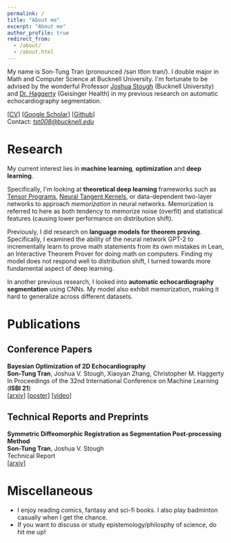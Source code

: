 ```yaml
---
permalink: /
title: "About me"
excerpt: "About me"
author_profile: true
redirect_from: 
  - /about/
  - /about.html
---
```


My name is Son-Tung Tran (pronounced /sən to͞on tran/). I double major in Math and Computer Science at Bucknell University. I'm fortunate to be advised by the wonderful Professor [Joshua Stough](http://eg.bucknell.edu/~jvs008/research/research.html) (Bucknell University) and [Dr. Haggerty](https://www.geisinger.edu/research/research-at-geisinger/find-an-investigator/2018/04/04/13/27/christopher-m-haggerty) (Geisinger Health) in my previous research on automatic echocardiography segmentation. 


[[CV](https://drive.google.com/file/d/1KgECLYFCSyqCcmen37JmAaf-p33ZHA78/view?usp=sharing)] [[Google Scholar](https://scholar.google.com/citations?view_op=list_works&hl=en&hl=en&user=plU7WMQAAAAJ)] [[Github](https://github.com/)]<br>
Contact: *tst008@bucknell.edu*



Research
====

My current interest lies in **machine learning**, **optimization** and **deep learning**. 

Specifically, I'm looking at **theoretical deep learning** frameworks such as [Tensor Programs](https://www.microsoft.com/en-us/research/people/gregyang/), [Neural Tangent Kernels](https://www.inference.vc/neural-tangent-kernels-some-intuition-for-kernel-gradient-descent/), or data-dependent two-layer networks to approach *memorization* in neural networks. Memorization is referred to here as both tendency to memorize noise (overfit) and statistical features (causing lower performance on distribution shift).   

Previously, I did research on **language models for theorem proving**. Specifically, I examined the ability of the neural network GPT-2 to incrementally learn to prove math statements from its own mistakes in Lean, an Interactive Theorem Prover for doing math on computers. Finding my model does not respond well to distribution shift, I turned towards more fundamental aspect of deep learning. 

In another previous research, I looked into **automatic echocardiography segmentation** using CNNs. My model also exhibit memorization, making it hard to generalize across different datasets.



Publications
===

Conference Papers
---
**Bayesian Optimization of 2D Echocardiography** <br>
**Son-Tung Tran**, Joshua V. Stough, Xiaoyan Zhang, Christopher M. Haggerty <br>
In Proceedings of the 32nd International Conference on Machine Learning (**ISBI 21**) <br>
[[arxiv]()] [[poster](http://eg.bucknell.edu/~jvs008/research/cardiac/ISBI21/tranISBI21_poster.pdf)] [[video](https://www.youtube.com/watch?v=l6G8El8_X4o)]

Technical Reports and Preprints
---
**Symmetric Diffeomorphic Registration as Segmentation Post-processing Method** <br>
**Son-Tung Tran**, Joshua V. Stough <br>
Technical Report <br>
[[arxiv]()]


Miscellaneous
===

- I enjoy reading comics, fantasy and sci-fi books. I also play badminton casually when I get the chance.
- If you want to discuss or study epistemology/philosphy of science, do hit me up!
